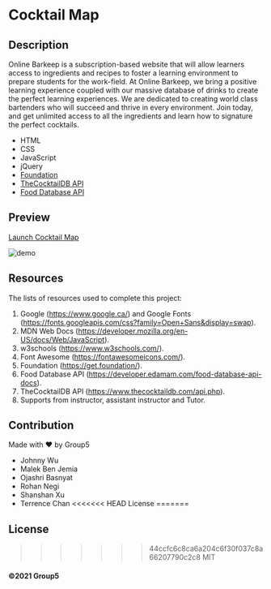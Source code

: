 # Cocktail Map

## Description
 Online Barkeep is a subscription-based website that will allow learners access to ingredients and recipes to foster a learning environment to prepare students for the work-field. At Online Barkeep, we bring a positive learning experience coupled with our massive database of drinks to create the perfect learning experiences. We are dedicated to creating world class bartenders who will succeed and thrive in every environment. Join today, and get unlimited access to all the ingredients and learn how to signature the perfect cocktails.

* HTML
* CSS
* JavaScript
* jQuery
* [Foundation](https://get.foundation/)
* [TheCocktailDB API](https://www.thecocktaildb.com/api.php)
* [Food Database API](https://developer.edamam.com/food-database-api-docs)

## Preview
[Launch Cocktail Map](https://uoft-project1-group5.github.io/cocktail-map/index.html)

![demo](./Assets/images/demo.gif)

## Resources
The lists of resources used to complete this project:
1. Google (https://www.google.ca/) and Google Fonts (https://fonts.googleapis.com/css?family=Open+Sans&display=swap).
2. MDN Web Docs (https://developer.mozilla.org/en-US/docs/Web/JavaScript).
3. w3schools (https://www.w3schools.com/).
4. Font Awesome (https://fontawesomeicons.com/).
5. Foundation (https://get.foundation/).
6. Food Database API (https://developer.edamam.com/food-database-api-docs).
7. TheCocktailDB API (https://www.thecocktaildb.com/api.php).
8. Supports from instructor, assistant instructor and Tutor. 

## Contribution
Made with ❤️ by Group5
* Johnny Wu
* Malek Ben Jemia
* Ojashri Basnyat
* Rohan Negi
* Shanshan Xu
* Terrence Chan
<<<<<<< HEAD
License
=======
## License
>>>>>>> 44ccfc6c8ca6a204c6f30f037c8a66207790c2c8
MIT

#### ©️2021 Group5